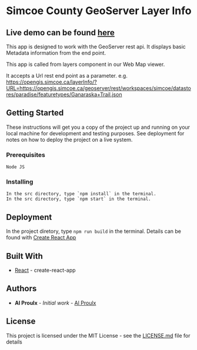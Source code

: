 # Simcoe County GeoServer Layer Info

## Live demo can be found [here](https://opengis.simcoe.ca/layerInfo/?URL=https://opengis.simcoe.ca/geoserver/rest/workspaces/simcoe/datastores/paradise/featuretypes/Ganaraska+Trail.json)

This app is designed to work with the GeoServer rest api. It displays basic Metadata information from the end point.

This app is called from layers component in our Web Map viewer.

It accepts a Url rest end point as a parameter.
e.g. https://opengis.simcoe.ca/layerInfo/?URL=https://opengis.simcoe.ca/geoserver/rest/workspaces/simcoe/datastores/paradise/featuretypes/Ganaraska+Trail.json

## Getting Started

These instructions will get you a copy of the project up and running on your local machine for development and testing purposes. See deployment for notes on how to deploy the project on a live system.

### Prerequisites

```
Node JS
```

### Installing

```
In the src directory, type `npm install` in the terminal.
In the src directory, type `npm start` in the terminal.
```

## Deployment

In the project diretory, type `npm run build` in the terminal. Details can be found with [Create React App](https://github.com/facebook/create-react-app)

## Built With

- [React](https://reactjs.org/) - create-react-app

## Authors

- **Al Proulx** - _Initial work_ - [Al Proulx](https://github.com/iquitwow)

## License

This project is licensed under the MIT License - see the [LICENSE.md](LICENSE.md) file for details
